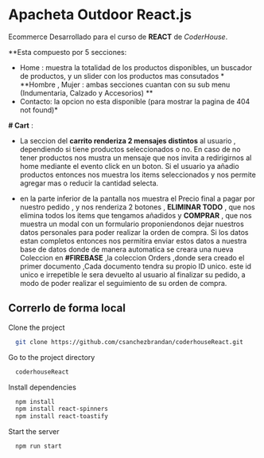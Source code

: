 # Apacheta Outdoor React.js
Ecommerce Desarrollado para el curso de **REACT** de *CoderHouse*.

**Esta compuesto por 5 secciones:
* Home : muestra la totalidad de los productos disponibles, un buscador de productos, y un slider con los productos mas consutados *
 **Hombre , Mujer : ambas secciones cuantan con su sub menu (Indumentaria, Calzado y Accesorios) **
 * Contacto: la opcion no esta disponible (para mostrar la pagina de 404 not found)*

**# Cart** :
* La seccion del **carrito renderiza 2 mensajes distintos** al usuario , dependiendo si tiene productos seleccionados o no. En caso de no tener productos nos mustra un mensaje que nos invita a redirigirnos al home mediante el evento click en un boton. Si el usuario ya añadio productos entonces nos muestra los items seleccionados y nos permite agregar mas o reducir la cantidad selecta. 

* en la parte inferior de la pantalla nos muestra el Precio final a pagar por nuestro pedido , y nos renderiza 2 botones , **ELIMINAR TODO** , que nos elimina todos los items que tengamos añadidos y **COMPRAR** , que nos muestra un modal con un formulario proponiendonos dejar nuestros datos personales para poder realizar la orden de compra. Si los datos estan completos entonces nos permitira enviar estos datos a nuestra base de datos donde de manera automatica se creara una nueva Coleccion en **#FIREBASE** ,la coleccion Orders ,donde sera creado el primer documento ,Cada documento tendra su propio ID unico. este id unico e irrepetible le sera devuelto al usuario al finalizar su pedido, a modo de poder realizar el seguimiento de su orden de compra.


## Correrlo de forma local 

Clone the project

```bash
  git clone https://github.com/csanchezbrandan/coderhouseReact.git
```

Go to the project directory

```bash
  coderhouseReact
```

Install dependencies

```bash
  npm install
  npm install react-spinners
  npm install react-toastify
```

Start the server

```bash
  npm run start
```
